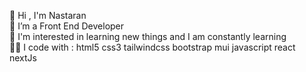 👋  Hi , I'm Nastaran<br>
👀  I’m a Front End Developer <br>
🌱  I'm interested in learning new things and I am constantly learning<br>
👩‍💻  I code with : html5  css3 tailwindcss bootstrap mui javascript react nextJs<br>
